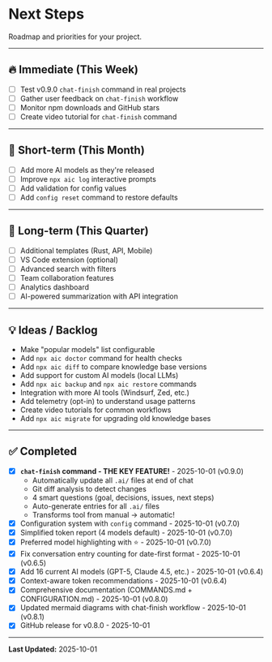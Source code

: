 # Next Steps

Roadmap and priorities for your project.

---

## 🔥 Immediate (This Week)

- [ ] Test v0.9.0 `chat-finish` command in real projects
- [ ] Gather user feedback on `chat-finish` workflow
- [ ] Monitor npm downloads and GitHub stars
- [ ] Create video tutorial for `chat-finish` command

---

## 📅 Short-term (This Month)

- [ ] Add more AI models as they're released
- [ ] Improve `npx aic log` interactive prompts
- [ ] Add validation for config values
- [ ] Add `config reset` command to restore defaults

---

## 🎯 Long-term (This Quarter)

- [ ] Additional templates (Rust, API, Mobile)
- [ ] VS Code extension (optional)
- [ ] Advanced search with filters
- [ ] Team collaboration features
- [ ] Analytics dashboard
- [ ] AI-powered summarization with API integration

---

## 💡 Ideas / Backlog

- Make "popular models" list configurable
- Add `npx aic doctor` command for health checks
- Add `npx aic diff` to compare knowledge base versions
- Add support for custom AI models (local LLMs)
- Add `npx aic backup` and `npx aic restore` commands
- Integration with more AI tools (Windsurf, Zed, etc.)
- Add telemetry (opt-in) to understand usage patterns
- Create video tutorials for common workflows
- Add `npx aic migrate` for upgrading old knowledge bases

---

## ✅ Completed

- [x] **`chat-finish` command - THE KEY FEATURE!** - 2025-10-01 (v0.9.0)
  - Automatically update all `.ai/` files at end of chat
  - Git diff analysis to detect changes
  - 4 smart questions (goal, decisions, issues, next steps)
  - Auto-generate entries for all `.ai/` files
  - Transforms tool from manual → automatic!
- [x] Configuration system with `config` command - 2025-10-01 (v0.7.0)
- [x] Simplified token report (4 models default) - 2025-10-01 (v0.7.0)
- [x] Preferred model highlighting with ⭐ - 2025-10-01 (v0.7.0)
- [x] Fix conversation entry counting for date-first format - 2025-10-01 (v0.6.5)
- [x] Add 16 current AI models (GPT-5, Claude 4.5, etc.) - 2025-10-01 (v0.6.4)
- [x] Context-aware token recommendations - 2025-10-01 (v0.6.4)
- [x] Comprehensive documentation (COMMANDS.md + CONFIGURATION.md) - 2025-10-01 (v0.8.0)
- [x] Updated mermaid diagrams with chat-finish workflow - 2025-10-01 (v0.8.1)
- [x] GitHub release for v0.8.0 - 2025-10-01

---

**Last Updated:** 2025-10-01
